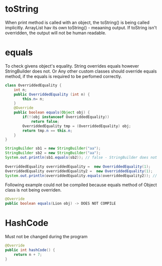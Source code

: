 # toString
When print method is called with an object, the toString() is being called implicitly.
ArrayList hav its own toString() - meaaning output.
If toString isn't overridden, the output will not be human readable.

# equals
To check givens object's equality.
String overrides equals however StringBuilder does not. 
Or Any other custom classes should override equals method, if the equals is required to be perfomed correctly.
```java
class OverriddedEquality {
	int n;
	public OverriddedEquality (int n) {
		this.n= n;
	}
	@Override
	public boolean equals(Object obj) {
		if(!(obj instanceof OverriddedEquality))
			return false;
		OverriddedEquality tmp = (OverriddedEquality) obj;
		return tmp.n == this.n;
	}	
}
```

```java
StringBuilder sb1 = new StringBuilder("aa");
StringBuilder sb2 = new StringBuilder("aa");
System.out.println(sb1.equals(sb2)); // false - StringBuilder does not override equals, uses Object's
		
OverriddedEquality overriddedEquality =  new OverriddedEquality(1);
OverriddedEquality overriddedEquality2 =  new OverriddedEquality(1);
System.out.println(overriddedEquality.equals(overriddedEquality2)); // true;
```

Following example could not be compiled because equals method of Object class is not being overriden.
```java
@Override
public boolean equals(Lion obj) -> DOES NOT COMPILE
```

# HashCode
Must not be changed during the program
```java
@Override
public int hashCode() {
    return n + 7;
}
```
